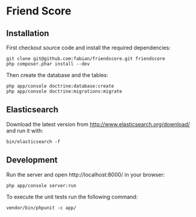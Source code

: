 # Friend Score

## Installation

First checkout source code and install the required dependencies:

```
git clone git@github.com:fabian/friendscore.git friendscore
php composer.phar install --dev
```

Then create the database and the tables:

```
php app/console doctrine:database:create
php app/console doctrine:migrations:migrate
```

## Elasticsearch

Download the latest version from http://www.elasticsearch.org/download/ and run it with:

```
bin/elasticsearch -f
```

## Development

Run the server and open http://localhost:8000/ in your browser:

```
php app/console server:run
```

To execute the unit tests run the following command:

```
vendor/bin/phpunit -c app/
```

